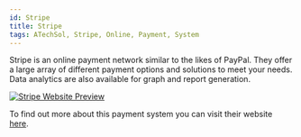 ```yaml
---
id: Stripe
title: Stripe
tags: ATechSol, Stripe, Online, Payment, System
---
```


Stripe is an online payment network similar to the likes of PayPal. They offer a large array of different payment options and solutions to meet your needs. Data analytics are also available for graph and report generation.

[<img alt="Stripe Website Preview" src="/img/Stripe.png" />](https://stripe.com/)

To find out more about this payment system you can visit their website [here](https://stripe.com/).
